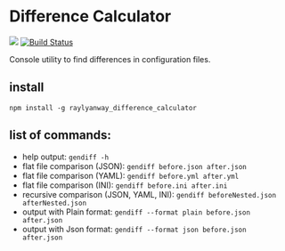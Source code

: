 # Difference Calculator

<a href="https://codeclimate.com/github/raylyanway/project-lvl2-s353/maintainability"><img src="https://api.codeclimate.com/v1/badges/1d6d683da082f45b1392/maintainability" /></a>
[![Build Status](https://travis-ci.org/raylyanway/difference_calculator.svg?branch=master)](https://travis-ci.org/raylyanway/difference_calculator)

Console utility to find differences in configuration files.

## install

`npm install -g raylyanway_difference_calculator`

## list of commands:

- help output: `gendiff -h`
- flat file comparison (JSON): `gendiff before.json after.json`
- flat file comparison (YAML): `gendiff before.yml after.yml`
- flat file comparison (INI): `gendiff before.ini after.ini`
- recursive comparison (JSON, YAML, INI): `gendiff beforeNested.json afterNested.json`
- output with Plain format: `gendiff --format plain before.json after.json`
- output with Json format: `gendiff --format json before.json after.json`
